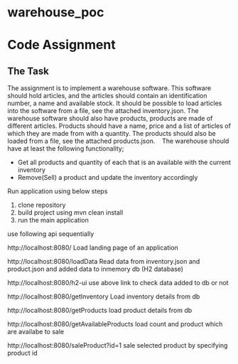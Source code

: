 # warehouse_poc

# Code Assignment

## The Task
The assignment is to implement a warehouse software. This software should hold articles, and the articles should contain an identification number, a name and available stock. It should be possible to load articles into the software from a file, see the attached inventory.json.
The warehouse software should also have products, products are made of different articles. Products should have a name, price and a list of articles of which they are made from with a quantity. The products should also be loaded from a file, see the attached products.json. 
 
The warehouse should have at least the following functionality;
* Get all products and quantity of each that is an available with the current inventory
* Remove(Sell) a product and update the inventory accordingly

Run application using below steps
1. clone repository
2. build project using mvn clean install
2. run the main application

use following api sequentially

http://localhost:8080/
Load landing page of an application

http://localhost:8080/loadData
Read data from inventory.json and product.json and added data to inmemory db (H2 database)

http://localhost:8080/h2-ui
use above link to check data added to db or not

http://localhost:8080/getInventory
Load inventory details from db

http://localhost:8080/getProducts
load product details from db

http://localhost:8080/getAvailableProducts
load count and product which are availabe to sale

http://localhost:8080/saleProduct?id=1 
sale selected product by specifying product id
